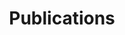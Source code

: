 ---
title: Publications
layout: collection
permalink: /publications/
collection: publications
entries_layout: grid
sort_by: date
---